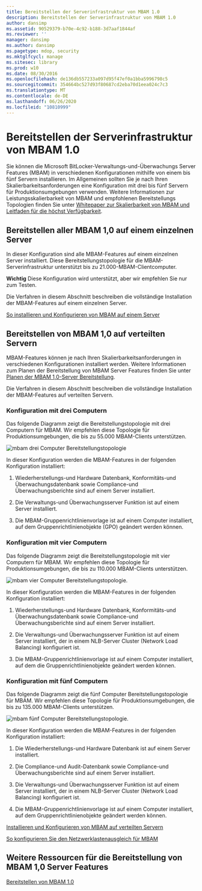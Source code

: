 ```yaml
---
title: Bereitstellen der Serverinfrastruktur von MBAM 1.0
description: Bereitstellen der Serverinfrastruktur von MBAM 1.0
author: dansimp
ms.assetid: 90529379-b70e-4c92-b188-3d7aaf1844af
ms.reviewer: ''
manager: dansimp
ms.author: dansimp
ms.pagetype: mdop, security
ms.mktglfcycl: manage
ms.sitesec: library
ms.prod: w10
ms.date: 08/30/2016
ms.openlocfilehash: de136db557233a097d95f47ef0a1bba5996798c5
ms.sourcegitcommit: 354664bc527d93f80687cd2eba70d1eea024c7c3
ms.translationtype: MT
ms.contentlocale: de-DE
ms.lasthandoff: 06/26/2020
ms.locfileid: "10810999"
---
```

# Bereitstellen der Serverinfrastruktur von MBAM 1.0


Sie können die Microsoft BitLocker-Verwaltungs-und-Überwachungs Server Features (MBAM) in verschiedenen Konfigurationen mithilfe von einem bis fünf Servern installieren. Im Allgemeinen sollten Sie je nach Ihren Skalierbarkeitsanforderungen eine Konfiguration mit drei bis fünf Servern für Produktionsumgebungen verwenden. Weitere Informationen zur Leistungsskalierbarkeit von MBAM und empfohlenen Bereitstellungs Topologien finden Sie unter [Whitepaper zur Skalierbarkeit von MBAM und Leitfaden für die höchst Verfügbarkeit](https://go.microsoft.com/fwlink/p/?LinkId=258314).

## Bereitstellen aller MBAM 1,0 auf einem einzelnen Server


In dieser Konfiguration sind alle MBAM-Features auf einem einzelnen Server installiert. Diese Bereitstellungstopologie für die MBAM-Serverinfrastruktur unterstützt bis zu 21.000-MBAM-Clientcomputer.

**Wichtig**  Diese Konfiguration wird unterstützt, aber wir empfehlen Sie nur zum Testen.

 

Die Verfahren in diesem Abschnitt beschreiben die vollständige Installation der MBAM-Features auf einem einzelnen Server.

[So installieren und Konfigurieren von MBAM auf einem Server](how-to-install-and-configure-mbam-on-a-single-server-mbam-1.md)

## Bereitstellen von MBAM 1,0 auf verteilten Servern


MBAM-Features können je nach Ihren Skalierbarkeitsanforderungen in verschiedenen Konfigurationen installiert werden. Weitere Informationen zum Planen der Bereitstellung von MBAM Server Features finden Sie unter [Planen der MBAM 1,0-Server Bereitstellung](planning-for-mbam-10-server-deployment.md).

Die Verfahren in diesem Abschnitt beschreiben die vollständige Installation der MBAM-Features auf verteilten Servern.

### Konfiguration mit drei Computern

Das folgende Diagramm zeigt die Bereitstellungstopologie mit drei Computern für MBAM. Wir empfehlen diese Topologie für Produktionsumgebungen, die bis zu 55.000 MBAM-Clients unterstützen.

![mbam drei Computer Bereitstellungstopologie](images/mbam-3-server.jpg)

In dieser Konfiguration werden die MBAM-Features in der folgenden Konfiguration installiert:

1.  Wiederherstellungs-und Hardware Datenbank, Konformitäts-und Überwachungsdatenbank sowie Compliance-und Überwachungsberichte sind auf einem Server installiert.

2.  Die Verwaltungs-und Überwachungsserver Funktion ist auf einem Server installiert.

3.  Die MBAM-Gruppenrichtlinienvorlage ist auf einem Computer installiert, auf dem Gruppenrichtlinienobjekte (GPO) geändert werden können.

### Konfiguration mit vier Computern

Das folgende Diagramm zeigt die Bereitstellungstopologie mit vier Computern für MBAM. Wir empfehlen diese Topologie für Produktionsumgebungen, die bis zu 110.000 MBAM-Clients unterstützen.

![mbam vier Computer Bereitstellungstopologie.](images/mbam-4-computer.jpg)

In dieser Konfiguration werden die MBAM-Features in der folgenden Konfiguration installiert:

1.  Wiederherstellungs-und Hardware Datenbank, Konformitäts-und Überwachungsdatenbank sowie Compliance-und Überwachungsberichte sind auf einem Server installiert.

2.  Die Verwaltungs-und Überwachungsserver Funktion ist auf einem Server installiert, der in einem NLB-Server Cluster (Network Load Balancing) konfiguriert ist.

3.  Die MBAM-Gruppenrichtlinienvorlage ist auf einem Computer installiert, auf dem die Gruppenrichtlinienobjekte geändert werden können.

### Konfiguration mit fünf Computern

Das folgende Diagramm zeigt die fünf Computer Bereitstellungstopologie für MBAM. Wir empfehlen diese Topologie für Produktionsumgebungen, die bis zu 135.000 MBAM-Clients unterstützen.

![mbam fünf Computer Bereitstellungstopologie.](images/mbam-5-computer.jpg)

In dieser Konfiguration werden die MBAM-Features in der folgenden Konfiguration installiert:

1.  Die Wiederherstellungs-und Hardware Datenbank ist auf einem Server installiert.

2.  Die Compliance-und Audit-Datenbank sowie Compliance-und Überwachungsberichte sind auf einem Server installiert.

3.  Die Verwaltungs-und Überwachungsserver Funktion ist auf einem Server installiert, der in einem NLB-Server Cluster (Network Load Balancing) konfiguriert ist.

4.  Die MBAM-Gruppenrichtlinienvorlage ist auf einem Computer installiert, auf dem Gruppenrichtlinienobjekte geändert werden können.

[Installieren und Konfigurieren von MBAM auf verteilten Servern](how-to-install-and-configure-mbam-on-distributed-servers-mbam-1.md)

[So konfigurieren Sie den Netzwerklastenausgleich für MBAM](how-to-configure-network-load-balancing-for-mbam.md)

## Weitere Ressourcen für die Bereitstellung von MBAM 1,0 Server Features


[Bereitstellen von MBAM 1.0](deploying-mbam-10.md)

 

 






